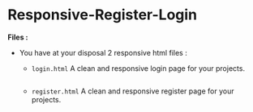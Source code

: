 # Responsive-Register-Login
**Files :**
- You have at your disposal 2 responsive html files : 

    - ```login.html``` A clean and responsive login page for your projects. <br>
    
  <a href=""><img src="https://zupimages.net/up/21/47/kwqi.jpeg" alt="" /></a>
   
   - ```register.html``` A clean and responsive register page for your projects.
    
   <a href="https://zupimages.net/viewer.php?id=21/47/eb9q.jpeg"><img src="https://zupimages.net/up/21/47/eb9q.jpeg" alt="" /></a>
